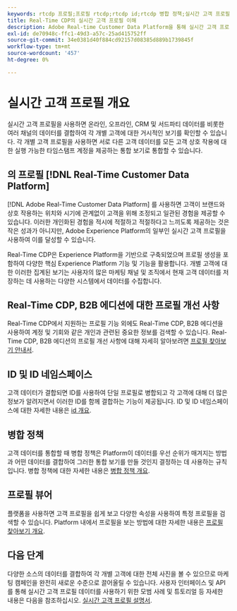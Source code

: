 ```yaml
---
keywords: rtcdp 프로필;프로필 rtcdp;rtcdp id;rtcdp 병합 정책;실시간 고객 프로필
title: Real-Time CDP의 실시간 고객 프로필 이해
description: Adobe Real-time Customer Data Platform을 통해 실시간 고객 프로필을 사용하여 고객에게 통합적이고 일관적인 관련 경험을 제공하는 방법을 알아봅니다.
exl-id: de70948c-ffc1-49d3-a57c-25ad415752ff
source-git-commit: 34e0381d40f884cd92157d08385d889b1739845f
workflow-type: tm+mt
source-wordcount: '457'
ht-degree: 0%

---
```


# 실시간 고객 프로필 개요

실시간 고객 프로필을 사용하면 온라인, 오프라인, CRM 및 서드파티 데이터를 비롯한 여러 채널의 데이터를 결합하여 각 개별 고객에 대한 거시적인 보기를 확인할 수 있습니다. 각 개별 고객 프로필을 사용하면 서로 다른 고객 데이터를 모든 고객 상호 작용에 대한 실행 가능한 타임스탬프 계정을 제공하는 통합 보기로 통합할 수 있습니다.

## 의 프로필 [!DNL Real-Time Customer Data Platform]

[!DNL Adobe Real-Time Customer Data Platform] 를 사용하면 고객이 브랜드와 상호 작용하는 위치와 시기에 관계없이 고객을 위해 조정되고 일관된 경험을 제공할 수 있습니다. 이러한 개인화된 경험을 적시에 적절하고 적절하다고 느끼도록 제공하는 것은 작은 성과가 아니지만, Adobe Experience Platform의 일부인 실시간 고객 프로필을 사용하여 이를 달성할 수 있습니다.

Real-Time CDP은 Experience Platform을 기반으로 구축되었으며 프로필 생성을 포함하여 다양한 핵심 Experience Platform 기능 및 기능을 활용합니다. 개별 고객에 대한 이러한 집계된 보기는 사용자의 많은 마케팅 채널 및 조직에서 현재 고객 데이터를 저장하는 데 사용하는 다양한 시스템에서 데이터를 수집합니다.

## Real-Time CDP, B2B 에디션에 대한 프로필 개선 사항

Real-Time CDP에서 지원하는 프로필 기능 외에도 Real-Time CDP, B2B 에디션을 사용하여 계정 및 기회와 같은 개인과 관련된 중요한 정보를 검색할 수 있습니다. Real-Time CDP, B2B 에디션의 프로필 개선 사항에 대해 자세히 알아보려면 [프로필 찾아보기 안내서](profile-browse.md).

## ID 및 ID 네임스페이스

고객 데이터가 결합되면 ID를 사용하여 단일 프로필로 병합되고 각 고객에 대해 더 많은 정보가 알려지면서 이러한 ID를 함께 결합하는 기능이 제공됩니다. ID 및 ID 네임스페이스에 대한 자세한 내용은 [id 개요](identities-overview.md).

## 병합 정책

고객 데이터를 통합할 때 병합 정책은 Platform이 데이터를 우선 순위가 매겨지는 방법과 어떤 데이터를 결합하여 그러한 통합 보기를 만들 것인지 결정하는 데 사용하는 규칙입니다. 병합 정책에 대한 자세한 내용은 [병합 정책 개요](merge-policies.md).

## 프로필 뷰어

플랫폼을 사용하면 고객 프로필을 쉽게 보고 다양한 속성을 사용하여 특정 프로필을 검색할 수 있습니다. Platform 내에서 프로필을 보는 방법에 대한 자세한 내용은 [프로필 찾아보기 개요](profile-browse.md).

## 다음 단계

다양한 소스의 데이터를 결합하여 각 개별 고객에 대한 전체 사진을 볼 수 있으므로 마케팅 캠페인을 완전히 새로운 수준으로 끌어올릴 수 있습니다. 사용자 인터페이스 및 API를 통해 실시간 고객 프로필 데이터를 사용하기 위한 모범 사례 및 튜토리얼 등 자세한 내용은 다음을 참조하십시오. [실시간 고객 프로필 설명서](../../profile/home.md).

